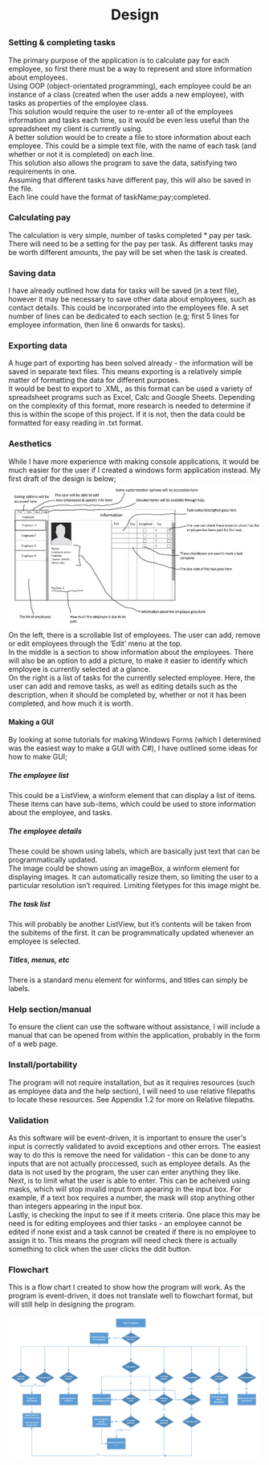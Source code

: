 # <p align="center">Design</p>
### Setting & completing tasks
The primary purpose of the application is to calculate pay for each employee, so first there must be a way to represent and store information about employees.  
Using OOP (object-orientated programming), each employee could be an instance of a class (created when the user adds a new employee), with tasks as properties of the employee class.  
This solution would require the user to re-enter all of the employees information and tasks each time, so it would be even less useful than the spreadsheet my client is currently using.  
A better solution would be to create a file to store information about each employee. This could be a simple text file, with the name of each task (and whether or not it is completed) on each line.  
This solution also allows the program to save the data, satisfying two requirements in one.  
Assuming that different tasks have different pay, this will also be saved in the file.  
Each line could have the format of taskName;pay;completed.  
### Calculating pay
The calculation is very simple, number of tasks completed * pay per task.  
There will need to be a setting for the pay per task. As different tasks may be worth different amounts, the pay will be set when the task is created.  
### Saving data
I have already outlined how data for tasks will be saved (in a text file), however it may be necessary to save other data about employees, such as contact details. This could be incorporated into the employees file. A set number of lines can be dedicated to each section (e.g; first 5 lines for employee information, then line 6 onwards for tasks).  
### Exporting data
A huge part of exporting has been solved already - the information will be saved in separate text files. This means exporting is a relatively simple matter of formatting the data for different purposes.   
It would be best to export to .XML, as this format can be used a variety of spreadsheet programs such as Excel, Calc and Google Sheets. Depending on the complexity of this format, more research is needed to determine if this is within the scope of this project. If it is not, then the data could be formatted for easy reading in .txt format.  
### Aesthetics
While I have more experience with making console applications, it would be much easier for the user if I created a windows form application instead. My first draft of the design is below;  
<img src="designDraft.jpg">  
On the left, there is a scrollable list of employees. The user can add, remove or edit employees through the ‘Edit’ menu at the top.  
In the middle is a section to show information about the employees. There will also be an option to add a picture, to make it easier to identify which employee is currently selected at a glance.  
On the right is a list of tasks for the currently selected employee. Here, the user can add and remove tasks, as well as editing details such as the description, when it should be completed by, whether or not it has been completed, and how much it is worth.  
#### Making a GUI
By looking at some tutorials for making Windows Forms (which I determined was the easiest way to make a GUI with C#), I have outlined some ideas for how to make GUI;  
##### The employee list  
This could be a ListView, a winform element that can display a list of items. These items can have sub-items, which could be used to store information about the employee, and tasks.  
##### The employee details  
These could be shown using labels, which are basically just text that can be programmatically updated.  
The image could be shown using an imageBox, a winform element for displaying images. It can automatically resize them, so limiting the user to a particular resolution isn’t required. Limiting filetypes for this image might be.
##### The task list
This will probably be another ListView, but it’s contents will be taken from the subitems of the first. It can be programmatically updated whenever an employee is selected.
##### Titles, menus, etc
There is a standard menu element for winforms, and titles can simply be labels.
### Help section/manual
To ensure the client can use the software without assistance, I will include a manual that can be opened from within the application, probably in the form of a web page.
### Install/portability
The program will not require installation, but as it requires resources (such as employee data and the help section), I will need to use relative filepaths to locate these resources. See Appendix 1.2 for more on Relative filepaths.
### Validation
As this software will be event-driven, it is important to ensure the user's input is correctly validated to avoid exceptions and other errors. The easiest way to do this is remove the need for validation - this can be done to any inputs that are not actually proccessed, such as employee details. As the data is not used by the program, the user can enter anything they like.  
Next, is to limit what the user is able to enter. This can be acheived using masks, which will stop invalid input from apearing in the input box. For example, if a text box requires a number, the mask will stop anything other than integers appearing in the input box.  
Lastly, is checking the input to see if it meets criteria. One place this may be need is for editing employees and thier tasks - an employee cannot be edited if none exist and a task cannot be created if there is no employee to assign it to. This means the program will need check there is actually something to click when the user clicks the ddit button.

### Flowchart
This is a flow chart I created to show how the program will work. As the program is event-driven, it does not translate well to flowchart format, but will still help in designing the program.

<img src="flow chart.PNG">
